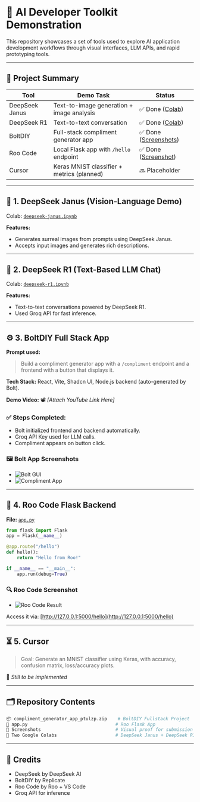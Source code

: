 # 🔧 AI Developer Toolkit Demonstration

This repository showcases a set of tools used to explore AI application development workflows through visual interfaces, LLM APIs, and rapid prototyping tools.

---

## 📌 Project Summary

| Tool        | Demo Task                                         | Status   |
|-------------|--------------------------------------------------|----------|
| DeepSeek Janus | Text-to-image generation + image analysis     | ✅ Done ([Colab](https://colab.research.google.com/drive/1weEAvIaScNpRxYJOXjSubyKqqWFe6uIe?usp=sharing)) |
| DeepSeek R1 | Text-to-text conversation                       | ✅ Done ([Colab](https://colab.research.google.com/drive/1i2VIuTSjpxil8k5qichH5_ceX4igQ-le?usp=sharing)) |
| BoltDIY     | Full-stack compliment generator app             | ✅ Done ([Screenshots](#bolt-app-screenshots)) |
| Roo Code    | Local Flask app with `/hello` endpoint          | ✅ Done ([Screenshot](#roo-code-screenshot)) |
| Cursor      | Keras MNIST classifier + metrics (planned)      | 🔜 Placeholder |

---

## 🧠 1. DeepSeek Janus (Vision-Language Demo)

Colab: [`deepseek-janus.ipynb`](https://colab.research.google.com/drive/1weEAvIaScNpRxYJOXjSubyKqqWFe6uIe?usp=sharing)

**Features:**

- Generates surreal images from prompts using DeepSeek Janus.
- Accepts input images and generates rich descriptions.

---

## 🧠 2. DeepSeek R1 (Text-Based LLM Chat)

Colab: [`deepseek-r1.ipynb`](https://colab.research.google.com/drive/1i2VIuTSjpxil8k5qichH5_ceX4igQ-le?usp=sharing)

**Features:**

- Text-to-text conversations powered by DeepSeek R1.
- Used Groq API for fast inference.

---

## ⚙️ 3. BoltDIY Full Stack App

**Prompt used:**  
> Build a compliment generator app with a `/compliment` endpoint and a frontend with a button that displays it.

**Tech Stack:** React, Vite, Shadcn UI, Node.js backend (auto-generated by Bolt).

**Demo Video:** 📽️ *[Attach YouTube Link Here]*

### ✅ Steps Completed:

- Bolt initialized frontend and backend automatically.
- Groq API Key used for LLM calls.
- Compliment appears on button click.

### 🖼️ Bolt App Screenshots

- ![Bolt GUI](./Screenshot%202025-05-15%20at%201.34.11%E2%80%AFPM.png)
- ![Compliment App](./Screenshot%202025-05-15%20at%202.42.37%E2%80%AFPM.png)

---

## 🧪 4. Roo Code Flask Backend

**File:** [`app.py`](./app.py)

```python
from flask import Flask
app = Flask(__name__)

@app.route("/hello")
def hello():
    return "Hello from Roo!"

if __name__ == "__main__":
    app.run(debug=True)
```

### 🔍 Roo Code Screenshot

* ![Roo Code Result](./Screenshot%202025-05-17%20at%209.51.23%E2%80%AFPM.png)

Access it via: [http://127.0.0.1:5000/hello](http://127.0.0.1:5000/hello)

---

## ⏳ 5. Cursor

> Goal: Generate an MNIST classifier using Keras, with accuracy, confusion matrix, loss/accuracy plots.

📌 *Still to be implemented*

---

## 🗂️ Repository Contents

```bash
📦 compliment_generator_app_ptulzp.zip    # BoltDIY Fullstack Project
📄 app.py                                 # Roo Flask App
📁 Screenshots                            # Visual proof for submission
🔗 Two Google Colabs                      # DeepSeek Janus + DeepSeek R1
```

---

## 🙌 Credits

* DeepSeek by DeepSeek AI
* BoltDIY by Replicate
* Roo Code by Roo + VS Code
* Groq API for inference
